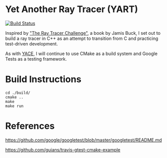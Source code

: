 # Yet Another Ray Tracer (YART)
[![Build Status](https://travis-ci.com/nhtranngoc/yart.svg?branch=master)](https://travis-ci.com/nhtranngoc/yart)


Inspired by ["The Ray Tracer Challenge"](http://www.raytracerchallenge.com/), a book by Jamis Buck, I set out to build a ray tracer in C++ as an attempt to transition from C and practicing test-driven development.

As with [YACE](https://github.com/nhtranngoc/yace), I will continue to use CMake as a build system and Google Tests as a testing framework.

# Build Instructions
```shell
cd ./build/
cmake ..
make
make run
```

# References

https://github.com/google/googletest/blob/master/googletest/README.md

https://github.com/gujans/travis-gtest-cmake-example

